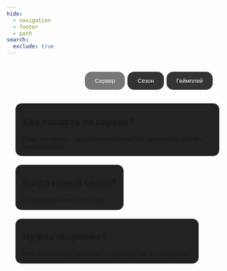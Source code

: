 ```yaml
---
hide:
  - navigation
  - footer
  - path
search:
  exclude: true
---
```


<div id="tab-interface">
    <div id="tab-buttons">
        <button class="tab-button active" onclick="switchTab('season')">Сервер</button>
        <button class="tab-button" onclick="switchTab('progress')">Сезон</button>
        <button class="tab-button" onclick="switchTab('server')">Геймплей</button>
    </div>
    <!-- Season Tabs -->
    <div class="tab-content season" style="display:block;">
        <h2>Как попасть на сервер?</h2>
        <p>Пока что никак - мы на межсезонье! Но ты можешь зайти в наш <a href="discord.gg/23XJyDGJaH" target="_blank">Дискорд</a>!</p>
    </div>
    <div class="tab-content season" style="display:block;">
        <h2>Когда новый сезон?</h2>
        <p>В середине лета 2024 года!</p>
    </div>
    <div class="tab-content season" style="display:block;">
        <h2>Нужна лицензия?</h2>
        <p>Нет! Ты можешь зайти как с пиратки, так и с лицензии!.</p>
    </div>

    <div class="tab-content progress" style="display:none;">
        <h2>Пример вопроса про проходку 1</h2>
        <p>Ответ на вопрос про проходку 1.</p>
    </div>
    <div class="tab-content progress" style="display:none;">
        <h2>Пример вопроса про проходку 2</h2>
        <p>Ответ на вопрос про проходку 2.</p>
    </div>
    <div class="tab-content progress" style="display:none;">
        <h2>Пример вопроса про проходку 3</h2>
        <p>Ответ на вопрос про проходку 3.</p>
    </div>

    <div class="tab-content server" style="display:none;">
        <h2>Пример вопроса про сервер 1</h2>
        <p>Ответ на вопрос про сервер 1.</p>
    </div>
    <div class="tab-content server" style="display:none;">
        <h2>Пример вопроса про сервер 2</h2>
        <p>Ответ на вопрос про сервер 2.</p>
    </div>
    <div class="tab-content server" style="display:none;">
        <h2>Пример вопроса про сервер 3</h2>
        <p>Ответ на вопрос про сервер 3.</p>
    </div>
</div>

<script>

function switchTab(category) {
    var i, tabcontent, tabbuttons;
    
    // Hide all tabs
    tabcontent = document.getElementsByClassName("tab-content");
    for (i = 0; i < tabcontent.length; i++) {
        tabcontent[i].style.display = "none";
    }
    
    // Show tabs for the selected category
    tabcontent = document.getElementsByClassName(category);
    for (i = 0; i < tabcontent.length; i++) {
        tabcontent[i].style.display = "block";
    }
    
    // Update the button active state
    tabbuttons = document.getElementsByClassName("tab-button");
    for (i = 0; i < tabbuttons.length; i++) {
        tabbuttons[i].className = tabbuttons[i].className.replace(" active", "");
    }
    document.querySelector('.tab-button[onclick="switchTab(\'' + category + '\')"]').className += " active";
}

// Initialize the first tab of each



</script>

<style>

  #tab-interface {
    width: 100%;
    /* max-width: 1200px; */
    margin: auto;
    padding: 20px;
    box-sizing: border-box;
}

#tab-buttons {
    text-align: right;
    margin-bottom: 20px;
    margin-right: 1em;
}

.tab-button {
    background-color: #333;
    border-radius: 15px;
    color: white;
    border: none;
    padding: 13px 5%;
    cursor: pointer;
    transition: background-color 0.3s ease;
    display: inline-block;
    margin: 1px;
}

.tab-button:hover {
    background-color: #555;
}

.tab-button.active {
    background-color: #777;
}

.tab-content {
    display: block; /* Initially hide all tab content */
    width: 18rem; /* Subtract margin */
    padding: 0 1rem 0 1rem;
    background-color: #222;
    border-radius: 14px;
    box-sizing: border-box;
    float: left;
    margin: 10px 10px;
    height: 250px;
    overflow: hidden;
}



/* Small screens layout */
@media (max-width: 1199px) {
    .tab-content {
        display: block; /* Override to show all tab content */
        width: auto; /* Full width */
        margin: 10px 0;
        height: auto; /* Allow it to expand to fit content on small screens */
        overflow: visible; /* Default behavior */
    }
}

/* If you need to apply to both h1 and h2, you can chain the selectors */
#tab-interface .md-typeset h1,
#tab-interface .md-typeset h2 {
    margin: 0; /* Reset the margin only for h1 and h2 inside the FAQ */
}

</style>